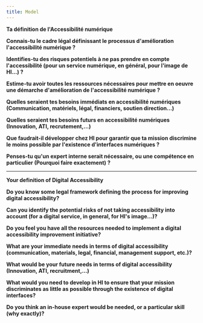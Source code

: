 ```yaml
---
title: Model
---
```


**Ta définition de l'Accessibilité numérique**

**Connais-tu le cadre légal définissant le processus d'amélioration l'accessibilité numérique ?**

**Identifies-tu des risques potentiels à ne pas prendre en compte l'accessibilité (pour un service numérique, en général, pour l'image de HI...) ?**

**Estime-tu avoir toutes les ressources nécessaires pour mettre en oeuvre une démarche d'amélioration de l'accessibilité numérique ?**

**Quelles seraient tes besoins immédiats en accessibilité numériques (Communication, matériels, légal, financiers, soutien direction...)**

**Quelles seraient tes besoins futurs en accessibilité numériques (Innovation, ATI, recrutement,...)**

**Que faudrait-il développer chez HI pour garantir que ta mission discrimine le moins possible par l'existence d'interfaces numériques ?**
 
**Penses-tu qu'un expert interne serait nécessaire, ou une compétence en particulier (Pourquoi faire exactement) ?**


---

**Your definition of Digital Accessibility**

**Do you know some legal framework defining the process for improving digital accessibility?**

**Can you identify the potential risks of not taking accessibility into account (for a digital service, in general, for HI's image...)?**

**Do you feel you have all the resources needed to implement a digital accessibility improvement initiative?**

**What are your immediate needs in terms of digital accessibility (communication, materials, legal, financial, management support, etc.)?**

**What would be your future needs in terms of digital accessibility (Innovation, ATI, recruitment,...)**

**What would you need to develop in HI to ensure that your mission discriminates as little as possible through the existence of digital interfaces?**

**Do you think an in-house expert would be needed, or a particular skill (why exactly)?**
